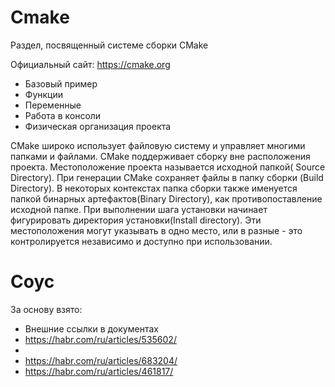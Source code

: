 # Cmake

Раздел, посвященный системе сборки CMake

Официальный сайт: https://cmake.org

* Базовый пример
* Функции
* Переменные
* Работа в консоли
* Физическая организация проекта

CMake широко использует файловую систему и управляет многими папками и файлами. CMake поддерживает сборку вне расположения проекта. Местоположение проекта называется исходной папкой( Source Directory). При генерации CMake сохраняет файлы в папку сборки (Build Directory). В некоторых контекстах папка сборки также именуется папкой бинарных артефактов(Binary Directory), как противопоставление исходной папке. При выполнении шага установки начинает фигурировать директория установки(Install directory). Эти местоположения могут указывать в одно место, или в разные - это контролируется независимо и доступно при использовании.
# Соус

За основу взято:

* Внешние ссылки в документах
* https://habr.com/ru/articles/535602/
* 
* https://habr.com/ru/articles/683204/
* https://habr.com/ru/articles/461817/

